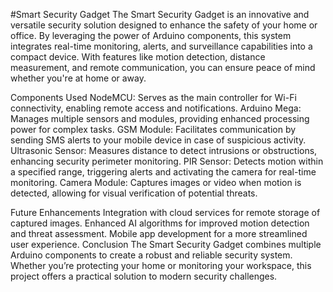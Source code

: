 #Smart Security Gadget
The Smart Security Gadget is an innovative and versatile security solution designed to enhance the safety of your home or office. By leveraging the power of Arduino components, this system integrates real-time monitoring, alerts, and surveillance capabilities into a compact device. With features like motion detection, distance measurement, and remote communication, you can ensure peace of mind whether you're at home or away.

Components Used
NodeMCU: Serves as the main controller for Wi-Fi connectivity, enabling remote access and notifications.
Arduino Mega: Manages multiple sensors and modules, providing enhanced processing power for complex tasks.
GSM Module: Facilitates communication by sending SMS alerts to your mobile device in case of suspicious activity.
Ultrasonic Sensor: Measures distance to detect intrusions or obstructions, enhancing security perimeter monitoring.
PIR Sensor: Detects motion within a specified range, triggering alerts and activating the camera for real-time monitoring.
Camera Module: Captures images or video when motion is detected, allowing for visual verification of potential threats.


Future Enhancements
Integration with cloud services for remote storage of captured images.
Enhanced AI algorithms for improved motion detection and threat assessment.
Mobile app development for a more streamlined user experience.
Conclusion
The Smart Security Gadget combines multiple Arduino components to create a robust and reliable security system. Whether you’re protecting your home or monitoring your workspace, this project offers a practical solution to modern security challenges.


